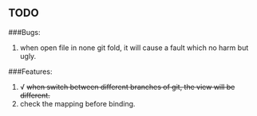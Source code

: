 TODO
---

###Bugs:
1. when open file in none git fold, it will cause a fault which no harm but ugly.

###Features:
1. √ ~~when switch between different branches of git, the view will be different.~~
2. check the mapping before binding.
